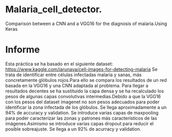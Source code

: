 # Malaria_cell_detector.
Comparison between a CNN and a VGG16 for the diagnosis of malaria.Using Keras
# Informe
Esta práctica se ha basado en el siguiente dataset:
https://www.kaggle.com/iarunava/cell-images-for-detecting-malaria
Se trata de identificar entre células infectadas malaria y sanas, más concretamente glóbulos rojos.Para ello se compara los resultados de un red basada en la VGG16 y una CNN adaptada al problema.
Para llegar a resultados decentes se ha sustituido la capa densa y se ha recalculado los pesos de algunas capas convolutivas intermedias.Debido a que la VGG16 con los pesos del dataset imagenet no son pesos adecuados para poder identificar la zona infectada de los glóbulos. Se llega aproximadamente a un 94% de accuracy y validation.
Se introduce varias capas de maxpooling para poder caracterizar las zonas y patrones más característicos de las imágenes.Asimismo se introduce varias capas dropout para reducir el posible sobreajuste. Se llega a un 92% de acurracy y validation.
